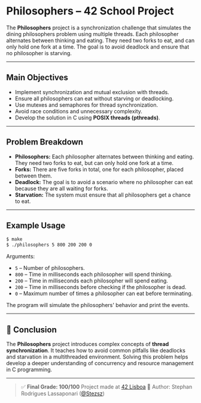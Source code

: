 # Philosophers – 42 School Project

The **Philosophers** project is a synchronization challenge that simulates the dining philosophers problem using multiple threads. Each philosopher alternates between thinking and eating. They need two forks to eat, and can only hold one fork at a time. The goal is to avoid deadlock and ensure that no philosopher is starving.

---

## Main Objectives

- Implement synchronization and mutual exclusion with threads.
- Ensure all philosophers can eat without starving or deadlocking.
- Use mutexes and semaphores for thread synchronization.
- Avoid race conditions and unnecessary complexity.
- Develop the solution in C using **POSIX threads (pthreads)**.

---

## Problem Breakdown

- **Philosophers:** Each philosopher alternates between thinking and eating. They need two forks to eat, but can only hold one fork at a time.
- **Forks:** There are five forks in total, one for each philosopher, placed between them.
- **Deadlock:** The goal is to avoid a scenario where no philosopher can eat because they are all waiting for forks.
- **Starvation:** The system must ensure that all philosophers get a chance to eat.

---

## Example Usage

```bash
$ make
$ ./philosophers 5 800 200 200 0
```

Arguments:
- `5` – Number of philosophers.
- `800` – Time in milliseconds each philosopher will spend thinking.
- `200` – Time in milliseconds each philosopher will spend eating.
- `200` – Time in milliseconds before checking if the philosopher is dead.
- `0` – Maximum number of times a philosopher can eat before terminating.

The program will simulate the philosophers' behavior and print the events.

---

## 📘 Conclusion

The **Philosophers** project introduces complex concepts of **thread synchronization**. It teaches how to avoid common pitfalls like deadlocks and starvation in a multithreaded environment. Solving this problem helps develop a deeper understanding of concurrency and resource management in C programming.

---

> ✅ **Final Grade: 100/100**
> Project made at [42 Lisboa](https://www.42lisboa.com/pt/)
> 👤 Author: Stephan Rodrigues Lassaponari ([@Stezsz](https://github.com/Stezsz))
